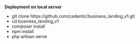 <strong>Deployment on local server</strong>
<ul>
  <li>git clone https://github.com/cadentic/business_landing_v1.git</li>
  <li>cd business_landing_v1</li>
  <li>composer install</li>
  <li>npm install</li>
  <li>php artisan serve</li>
</ul>
